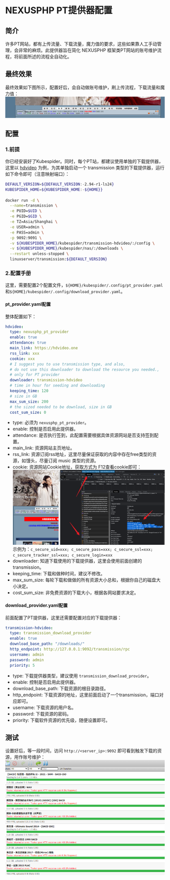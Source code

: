# NEXUSPHP PT提供器配置

## 简介
许多PT网站，都有上传流量、下载流量，魔力值的要求，这些如果靠人工手动管理，会非常的麻烦。此提供器旨在简化 NEXUSPHP 框架类PT网站的账号维护流程，将前面所述的流程全自动化。

## 最终效果
最终效果如下图所示，配置好后，会自动做账号维护，刷上传流程，下载流量和魔力值：
![final_show](./images/final_show.png)


## 配置
### 1.前提
你已经安装好了Kubespider。同时，每个PT站，都建议使用单独的下载提供器，这里以 [hdvideo](https://hdvideo.one/) 为例，为其单独启动一个 transmission 类型的下载提供器，运行如下命令即可（注意映射端口）：
```sh
DEFAULT_VERSION=${DEFAULT_VERSION:-2.94-r1-ls24}
KUBESPIDER_HOME=${KUBESPIDER_HOME:-${HOME}}

docker run -d \
  --name=transmission \
  -e PUID=$UID \
  -e PGID=$GID \
  -e TZ=Asia/Shanghai \
  -e USER=admin \
  -e PASS=admin \
  -p 9092:9091 \
  -v ${KUBESPIDER_HOME}/kubespider/transmission-hdvideo/:/config \
  -v ${KUBESPIDER_HOME}/kubespider/nas/:/downloads \
  --restart unless-stopped \
  linuxserver/transmission:${DEFAULT_VERSION}
```

### 2.配置手册
这里，需要配置2个配置文件，`${HOME}/kubespider/.config/pt_provider.yaml`和`${HOME}/kubespider/.config/download_provider.yaml`。

#### pt_provider.yaml配置
整体配置如下：
```yaml
hdvideo:
  type: nexusphp_pt_provider
  enable: true
  attendance: true
  main_link: https://hdvideo.one
  rss_link: xxx
  cookie: xxx
  # I suggest you to use transmission type, and also,
  # do not use this downloader to download the resource you needed.,
  # only for PT provider
  downloader: transmission-hdvideo
  # time in hour for seeding and downloading
  keeping_time: 120
  # size in GB
  max_sum_size: 200
  # the sized needed to be download, size in GB
  cost_sum_size: 0
```
* type: 必须为 `nexusphp_pt_provider`。
* enable: 控制是否启用此提供器。
* attendance: 是否执行签到，此配置需要根据具体资源网站是否支持签到配置。
* main_link: 资源网站主页地址。
* rss_link: 资源订阅rss地址，这里尽量保证获取的内容中存在free类型的资源，如馒头，尽量订阅 music 类型的资源。
* cookie: 资源网站Cookie地址，获取方式为 F12查看cookie即可：
  ![get_cookie](./images/get_cookie.png)
  示例为：`c_secure_uid=xxx; c_secure_pass=xxx; c_secure_ssl=xxx; c_secure_tracker_ssl=xxx; c_secure_login=xxx`
* downloader: 知道下载使用的下载提供器，这里会使用前面创建的transmission。
* keeping_time: 下载和做种时间，建议不修改。
* max_sum_size: 每轮下载和做做的所有资源大小总和，根据你自己的磁盘大小决定。
* cost_sum_size: 非免费资源的下载大小，根据各网站要求决定。

#### download_provider.yaml配置
前面配置了PT提供器，这里还需要配置对应的下载提供器：
```yaml
transmission-hdvideo:
  type: transmission_download_provider
  enable: true
  download_base_path: "/downloads/"
  http_endpoint: http://127.0.0.1:9092/transmission/rpc
  username: admin
  password: admin
  priority: 5
```
* type: 下载提供器类型，建议使用 `transmission_download_provider`。
* enable: 控制是否启用此提供器。
* download_base_path: 下载资源的根目录路径。
* http_endpoint: 下载资源的地址，这里前面启动了一个transmission，端口对应即可。
* username: 下载资源的用户名。
* password: 下载资源的密码。
* priority: 下载软件资源的优先级，随便设置即可。

## 测试
设置好后，等一段时间，访问 `http://<server_ip>:9092` 即可看到触发下载的资源，用作账号维护：
![download_show](./images/download_show.png)


